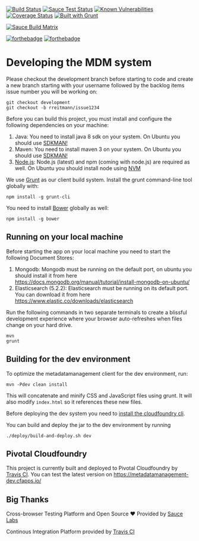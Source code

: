 [![Build Status](https://travis-ci.org/dzhw/metadatamanagement.svg?branch=development)](https://travis-ci.org/dzhw/metadatamanagement)  [![Sauce Test Status](https://saucelabs.com/buildstatus/rreitmann)](https://saucelabs.com/u/rreitmann)
[![Known Vulnerabilities](https://snyk.io/test/github/dzhw/metadatamanagement/badge.svg?targetFile=pom.xml)](https://snyk.io/test/github/dzhw/metadatamanagement?targetFile=pom.xml
)[![Coverage Status](https://coveralls.io/repos/dzhw/metadatamanagement/badge.svg?branch=development&service=github)](https://coveralls.io/github/dzhw/metadatamanagement?branch=development) [![Built with Grunt](https://cdn.gruntjs.com/builtwith.svg)](https://gruntjs.com/)

[![Sauce Build Matrix](https://saucelabs.com/browser-matrix/rreitmann.svg)](https://saucelabs.com/u/rreitmann)

[![forthebadge](http://forthebadge.com/images/badges/built-by-developers.svg)](http://forthebadge.com) [![forthebadge](http://forthebadge.com/images/badges/uses-badges.svg)](http://forthebadge.com)
# Developing the MDM system

Please checkout the development branch before starting to code and create a new branch starting with your username followed by the backlog items issue number you will be working on:

    git checkout development
    git checkout -b rreitmann/issue1234

Before you can build this project, you must install and configure the following dependencies on your machine:

1. Java: You need to install java 8 sdk on your system. On Ubuntu you should use [SDKMAN!][]
2. Maven: You need to install maven 3 on your system. On Ubuntu you should use [SDKMAN!][]
3. [Node.js][]: Node.js (latest) and npm (coming with node.js) are required as well. On Ubuntu you should install node using [NVM][]

We use [Grunt][] as our client build system. Install the grunt command-line tool globally with:

    npm install -g grunt-cli

You need to install [Bower][] globally as well:

    npm install -g bower

## Running on your local machine

Before starting the app on your local machine you need to start the following Document Stores:
1. Mongodb: Mongodb must be running on the default port, on ubuntu you should install it from here https://docs.mongodb.org/manual/tutorial/install-mongodb-on-ubuntu/
2. Elasticsearch (5.2.2): Elasticsearch must be running on its default port. You can download it from here https://www.elastic.co/downloads/elasticsearch

Run the following commands in two separate terminals to create a blissful development experience where your browser
auto-refreshes when files change on your hard drive.

    mvn
    grunt

## Building for the dev environment

To optimize the metadatamanagement client for the dev environment, run:

    mvn -Pdev clean install

This will concatenate and minify CSS and JavaScript files using grunt. It will also modify `index.html` so it references
these new files.

Before deploying the dev system you need to [install the cloudfoundry cli](https://docs.cloudfoundry.org/cf-cli/install-go-cli.html#-linux-installation).

You can build and deploy the jar to the dev environment by running

    ./deploy/build-and-deploy.sh dev

## Pivotal Cloudfoundry
This project is currently built and deployed to Pivotal Cloudfoundry by [Travis CI][TravisCI]. You can test the latest version on https://metadatamanagement-dev.cfapps.io/

## Big Thanks

Cross-browser Testing Platform and Open Source :heart: Provided by [Sauce Labs][saucelabs]

Continous Integration Platform provided by [Travis CI][TravisCI]

[saucelabs]: https://saucelabs.com
[JHipster]: https://jhipster.github.io/
[Node.js]: https://nodejs.org/
[Bower]: http://bower.io/
[Grunt]: http://gruntjs.com/
[BrowserSync]: http://www.browsersync.io/
[Karma]: http://karma-runner.github.io/
[Jasmine]: http://jasmine.github.io/2.0/introduction.html
[NVM]: https://github.com/creationix/nvm
[SDKMAN!]:http://sdkman.io/install.html
[TravisCI]:https://travis-ci.org/
